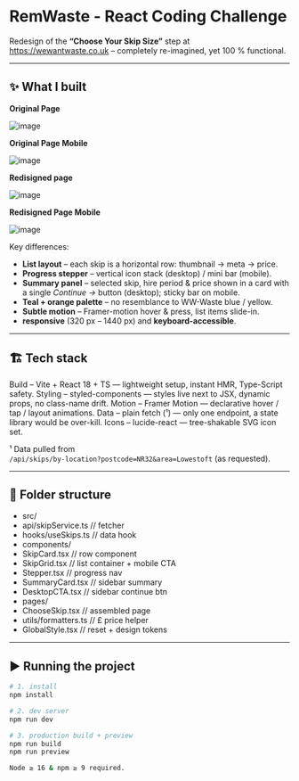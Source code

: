 # RemWaste - React Coding Challenge 

Redesign of the **“Choose Your Skip Size”** step at  
<https://wewantwaste.co.uk> – completely re-imagined, yet 100 % functional.

---

## ✨ What I built

**Original Page**

![image](https://github.com/user-attachments/assets/cdd97e87-20f9-4830-9120-257d74322db6)

**Original Page Mobile**

![image](https://github.com/user-attachments/assets/0798839a-f5d7-4551-be0b-aba1070a737f)


**Redisigned page**

![image](https://github.com/user-attachments/assets/7dbc7fac-6616-498d-8844-94afcc253732)

**Redisigned Page Mobile**

![image](https://github.com/user-attachments/assets/539e0524-c848-4106-87ae-c1e54ac00c85)

Key differences:

- **List layout** – each skip is a horizontal row: thumbnail → meta → price.
- **Progress stepper** – vertical icon stack (desktop) / mini bar (mobile).
- **Summary panel** – selected skip, hire period & price shown in a card with a single _Continue →_ button (desktop); sticky bar on mobile.
- **Teal + orange palette** – no resemblance to WW-Waste blue / yellow.
- **Subtle motion** – Framer-motion hover & press, list items slide-in.
- **responsive** (320 px – 1440 px) and **keyboard-accessible**.

---

## 🏗️ Tech stack

Build – Vite + React 18 + TS — lightweight setup, instant HMR, Type-Script safety.
Styling – styled-components — styles live next to JSX, dynamic props, no class-name drift.
Motion – Framer Motion — declarative hover / tap / layout animations.
Data – plain fetch (¹) — only one endpoint, a state library would be over-kill.
Icons – lucide-react — tree-shakable SVG icon set.

¹ Data pulled from  
`/api/skips/by-location?postcode=NR32&area=Lowestoft` (as requested).

---

## 📁 Folder structure

- src/
- api/skipService.ts // fetcher
- hooks/useSkips.ts // data hook
- components/
- SkipCard.tsx // row component
- SkipGrid.tsx // list container + mobile CTA
- Stepper.tsx // progress nav
- SummaryCard.tsx // sidebar summary
- DesktopCTA.tsx // sidebar continue btn
- pages/
- ChooseSkip.tsx // assembled page
- utils/formatters.ts // £ price helper
- GlobalStyle.tsx // reset + design tokens

---

## ▶️ Running the project

```bash
# 1. install
npm install

# 2. dev server
npm run dev

# 3. production build + preview
npm run build
npm run preview

Node ≥ 16 & npm ≥ 9 required.
```
